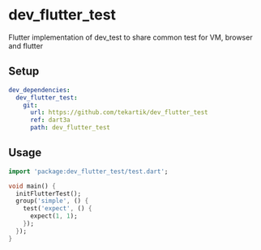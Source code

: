 # dev_flutter_test

Flutter implementation of dev_test to share common test for VM, browser and flutter

## Setup

```yaml
dev_dependencies:
  dev_flutter_test:
    git:
      url: https://github.com/tekartik/dev_flutter_test
      ref: dart3a
      path: dev_flutter_test
```


## Usage

```dart
import 'package:dev_flutter_test/test.dart';

void main() {
  initFlutterTest();
  group('simple', () {
    test('expect', () {
      expect(1, 1);
    });
  });
}
```